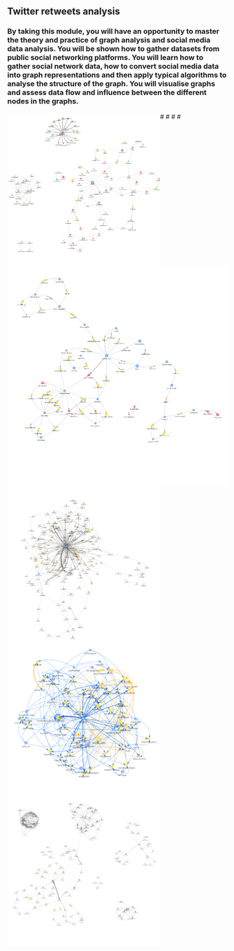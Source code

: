 ## Twitter retweets analysis

### By taking this module, you will have an opportunity to master the theory and practice of graph analysis and social media data analysis. You will be shown how to gather datasets from public social networking platforms. You will learn how to gather social network data, how to convert social media data into graph representations and then apply typical algorithms to analyse the structure of the graph. You will visualise graphs and assess data flow and influence between the different nodes in the graphs.

<img src="images/bard.png" alt="bard" align="left" width="350" height="350"> 
#<img src="images/ChinaSpyBalloon.png" alt="china" align="left"> 
#<img src="images/Eurovision.png" alt="eurovision" width="350" height="350" align="left">
#<img src="images/NursesStrike.png" alt="nurses" width="350" height="350" align="left"> 
#<img src="images/SixNations.png" alt="sixnations" width="350" height="350" align="left"> 

